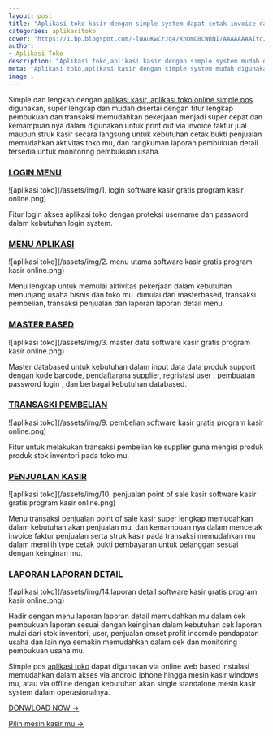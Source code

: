 ```yaml
---
layout: post
title: "Aplikasi toko kasir dengan simple system dapat cetak invoice dan struk kasir langsung"
categories: aplikasitoko
cover: "https://1.bp.blogspot.com/-lWAuKwCrJq4/XhQmC8CWBNI/AAAAAAAAItc/ZnMvy6eFd_ErkG2-uuKhHGydde7d-JPzgCLcBGAsYHQ/s1600/aplikasi%2Bkasir%2Bonline%2Bpoint%2Bof%2Bsale%2Bpos2.jpg"
author:
- Aplikasi Toko
description: "Aplikasi toko,aplikasi kasir dengan simple system mudah digunakan pada mesin kasir mu"
meta: "Aplikasi toko,aplikasi kasir dengan simple system mudah digunakan pada mesin kasir mu"
image : 
---
```

Simple dan lengkap dengan [aplikasi kasir, aplikasi toko online simple pos](/aplikasitoko/2020/03/29/simple.html) digunakan, super lengkap dan mudah disertai dengan fitur lengkap pembukuan dan transaksi memudahkan pekerjaan menjadi super cepat dan kemampuan nya dalam digunakan untuk print out via invoice faktur jual maupun struk kasir secara langsung untuk kebutuhan cetak bukti penjualan memudahkan aktivitas toko mu, dan rangkuman laporan pembukuan detail tersedia untuk monitoring pembukuan usaha.



### **[LOGIN MENU](/aplikasitoko/2020/03/29/simple.html)**

![aplikasi toko](/assets/img/1. login software kasir gratis program kasir online.png)

Fitur login akses aplikasi toko dengan proteksi username dan password dalam kebutuhan login system.




### **[MENU APLIKASI](/aplikasitoko/2020/03/29/simple.html)**

![aplikasi toko](/assets/img/2. menu utama software kasir gratis program kasir online.png)

Menu lengkap untuk memulai aktivitas pekerjaan dalam kebutuhan menunjang usaha bisnis dan toko mu. dimulai dari masterbased, transaksi pembelian, transaksi penjualan dan laporan laporan detail menu.




### **[MASTER BASED](/aplikasitoko/2020/03/29/simple.html)**

![aplikasi toko](/assets/img/3. master data software kasir gratis program kasir online.png)

Master databased untuk kebutuhan dalam input data data produk support dengan kode barcode, pendaftarana supplier, regristasi user , pembuatan password login , dan berbagai kebutuhan databased.




### **[TRANSASKI PEMBELIAN](/aplikasitoko/2020/03/29/simple.html)**

![aplikasi toko](/assets/img/9. pembelian software kasir gratis program kasir online.png)

Fitur untuk melakukan transaksi pembelian ke supplier guna mengisi produk produk stok inventori pada toko mu.




### **[PENJUALAN KASIR](/aplikasitoko/2020/03/29/simple.html)**

![aplikasi toko](/assets/img/10. penjualan point of sale kasir software kasir gratis program kasir online.png)

Menu transaksi penjualan point of sale kasir super lengkap memudahkan dalam kebutuhan akan penjualan mu, dan kemampuan nya dalam mencetak invoice faktur penjualan serta struk kasir pada transaksi memudahkan mu dalam memilih type cetak bukti pembayaran untuk pelanggan sesuai dengan keinginan mu.




### **[LAPORAN LAPORAN DETAIL](/aplikasitoko/2020/03/29/simple.html)**

![aplikasi toko](/assets/img/14.laporan detail software kasir gratis program kasir online.png)

Hadir dengan menu laporan laporan detail memudahkan mu dalam cek pembukuan laporan sesuai dengan keinginan dalam kebutuhan cek laporan mulai dari stok inventori, user, penjualan omset profit incomde pendapatan usaha dan lain nya semakin memudahkan dalam cek dan monitoring pembukuan usaha mu.


Simple pos [aplikasi toko](/aplikasitoko/2020/03/29/simple.html) dapat digunakan via online web based instalasi memudahkan dalam akses via android iphone hingga mesin kasir windows mu, atau via offline dengan kebutuhan akan single standalone mesin kasir system dalam operasionalnya.



[DONWLOAD NOW →](https://mesinkasir.github.io/e-catalog/hockeysimple%20pos.pdf)


[Pilih mesin kasir mu →](/hardware)
